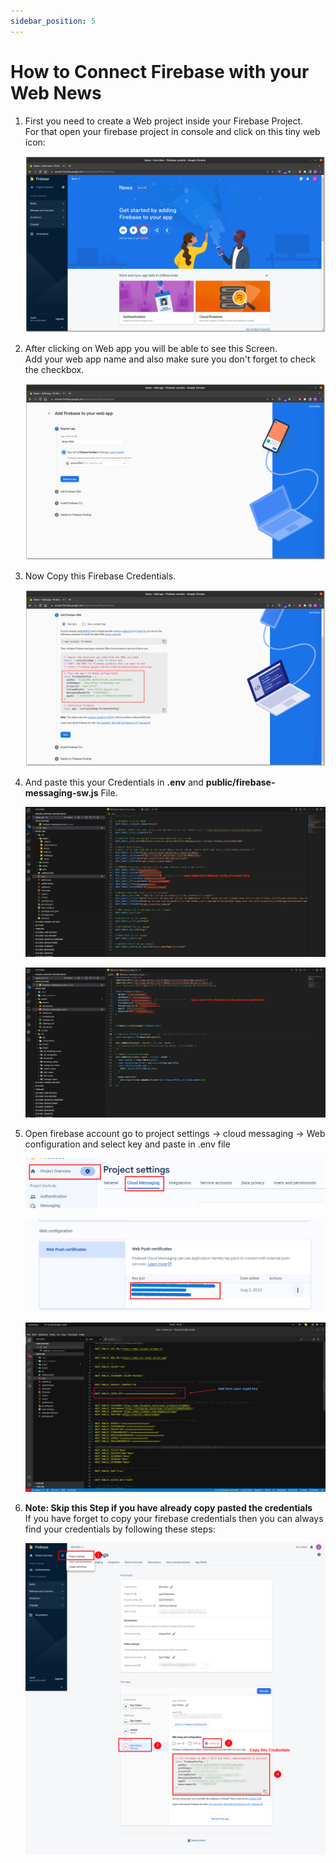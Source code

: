 ```yaml
---
sidebar_position: 5
---
```


# How to Connect Firebase with your Web News

1. First you need to create a Web project inside your Firebase Project.  
   For that open your firebase project in console and click on this tiny web icon:

   ![News](/images/web/firebase1.png)

2. After clicking on Web app you will be able to see this Screen.  
   Add your web app name and also make sure you don't forget to check the checkbox.

   ![News](/images/web/firebase2.png)

3. Now Copy this Firebase Credentials.

   ![News](/images/web/firebase3.png)

4. And paste this your Credentials in **.env** and **public/firebase-messaging-sw.js** File.

   ![News](/images/web/notification.png)

   ![News](/images/web/firebase4.png)

5. Open firebase account go to project settings -> cloud messaging -> Web configuration and select key and paste in .env file

   ![News](/images/web/webpush.png)

   ![News](/images/web/webpushkey.png)

   ![News](/images/web/nextjs_vapidkey.png)

6. **Note: Skip this Step if you have already copy pasted the credentials**  
   If you have forget to copy your firebase credentials then you can always find your credentials by following these steps:

   ![News](/images/web/firebase-integration.png)
